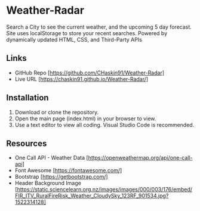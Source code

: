 # Weather-Radar
Search a City to see the current weather, and the upcoming 5 day forecast.  Site uses localStorage to store your recent searches.  Powered by dynamically updated HTML, CSS, and Third-Party APIs

## Links
* GitHub Repo [https://github.com/CHaskin91/Weather-Radar]
* Live URL [https://chaskin91.github.io/Weather-Radar/]

## Installation
1. Download or clone the repository.
2. Open the main page (index.html) in your browser to view.
3. Use a text editor to view all coding.  Visual Studio Code is recommended.

## Resources
* One Call API - Weather Data [https://openweathermap.org/api/one-call-api]
* Font Awesome [https://fontawesome.com/]
* Bootstrap [https://getbootstrap.com/]
* Header Background Image [https://static.sciencelearn.org.nz/images/images/000/003/176/embed/FIR_ITV_RuralFireRisk_Weather_CloudySky_123RF_901534.jpg?1522314128]